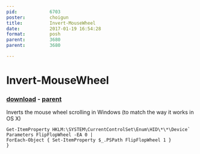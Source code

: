 ```yaml
---
pid:            6703
poster:         choigun
title:          Invert-MouseWheel
date:           2017-01-19 16:54:28
format:         posh
parent:         3680
parent:         3680

---
```


# Invert-MouseWheel

### [download](6703.ps1) - [parent](3680.md)

Inverts the mouse wheel scrolling in Windows (to match the way it works in OS X)

```posh
Get-ItemProperty HKLM:\SYSTEM\CurrentControlSet\Enum\HID\*\*\Device` Parameters FlipFlopWheel -EA 0 | 
ForEach-Object { Set-ItemProperty $_.PSPath FlipFlopWheel 1 }
}
```
